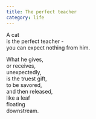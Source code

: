 ```yaml
---
title: The perfect teacher
category: life
---
```


A cat   
is the perfect teacher -  
you can expect nothing from him.  
  
What he gives,  
or receives,   
unexpectedly,  
is the truest gift,  
to be savored,  
and then released,  
like a leaf  
floating   
downstream.  
